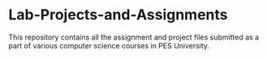 # Lab-Projects-and-Assignments
This repository contains all the assignment and project files submitted as a part of various computer science courses in PES University.

